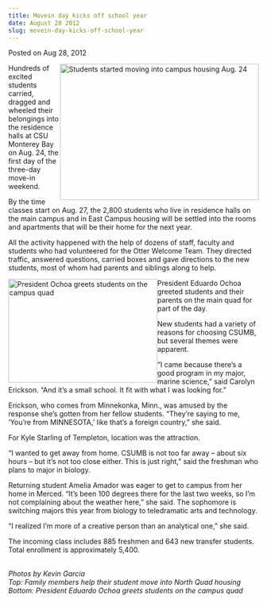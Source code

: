 ```yaml
---
title: Movein day kicks off school year
date: August 28 2012
slug: movein-day-kicks-off-school-year
---
```


 



<span class="date">Posted on Aug 28, 2012    </span>
<p><img alt="Students started moving into campus housing Aug. 24" src="https://news.csumb.edu/sites/default/files/65/attachments/news/images/folks_moving_in.small_.jpg" style="float:right; width:400px; height:274px">Hundreds of
excited students carried, dragged and wheeled their belongings into
the residence halls at CSU Monterey Bay on Aug. 24, the first day
of the three-day move-in weekend.</img></p>
<p>By the time classes start on Aug. 27, the 2,800 students who
live in residence halls on the main campus and in East Campus
housing will be settled into the rooms and apartments that will be
their home for the next year.</p>
<p>All the activity happened with the help of dozens of staff,
faculty and students who had volunteered for the Otter Welcome
Team. They directed traffic, answered questions, carried boxes and
gave directions to the new students, most of whom had parents and
siblings along to help.</p>
<p><img alt="President Ochoa greets students on the campus quad" src="https://news.csumb.edu/sites/default/files/65/attachments/news/images/pres.ochoa_on_quad.small_.jpg" style="float:left; width:300px; height:209px">President Eduardo
Ochoa greeted students and their parents on the main quad for part
of the day.</img></p>
<p>New students had a variety of reasons for choosing CSUMB, but
several themes were apparent.</p>
<p>&#x201C;I came because there&#x2019;s a good program in my major, marine
science,&#x201D; said Carolyn Erickson. &#x201C;And it&#x2019;s a small school. It fit
with what I was looking for.&#x201D;</p>
<p>Erickson, who comes from Minnekonka, Minn., was amused by the
response she&#x2019;s gotten from her fellow students. &#x201C;They&#x2019;re saying to
me, &#x2018;You&#x2019;re from MINNESOTA,&#x2019; like that&#x2019;s a foreign country,&#x201D; she
said.</p>
<p>For Kyle Starling of Templeton, location was the attraction.</p>
<p>&#x201C;I wanted to get away from home. CSUMB is not too far away &#x2013;
about six hours &#x2013; but it&#x2019;s not too close either. This is just
right,&#x201D; said the freshman who plans to major in biology.</p>
<p>Returning student Amelia Amador was eager to get to campus from
her home in Merced. &#x201C;It&#x2019;s been 100 degrees there for the last two
weeks, so I&#x2019;m not complaining about the weather here,&#x201D; she said.
The sophomore is switching majors this year from biology to
teledramatic arts and technology.</p>
<p>&#x201C;I realized I&#x2019;m more of a creative person than an analytical
one,&#x201D; she said.</p>
<p>The incoming class includes 885 freshmen and 643 new transfer
students. Total enrollment is approximately 5,400.</p>
<p class="small"><br>
<em>Photos by Kevin Garcia<br>
Top: Family members help their student move into North Quad
housing<br>
Bottom: President Eduardo Ochoa greets students on the campus
quad</br></br></em></br></p>





```
